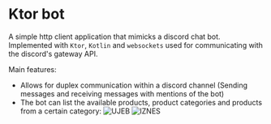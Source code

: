 # Ktor bot

A simple http client application that mimicks a discord chat bot. <br/>
Implemented with `Ktor`, `Kotlin` and `websockets` used for communicating with the discord's gateway API.

Main features:
- Allows for duplex communication within a discord channel (Sending messages and receiving messages with mentions of the bot)  
- The bot can list the available products, product categories and products from a certain category:
![UJEB](https://user-images.githubusercontent.com/75375838/230934926-1dbeef16-7768-42c2-88c2-36e5e8cd09f0.png)
![IZNES](https://user-images.githubusercontent.com/75375838/230934964-b9c19686-a223-4dd1-932e-028d9698faf9.png)
